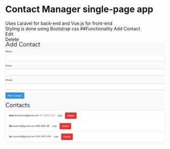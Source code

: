 # Contact Manager single-page app 
Uses Laravel for back-end and Vue.js for front-end \
Styling is done using Bootstrap css 
##Functionality
Add Contact \
Edit \
Delete 
![alt text](https://github.com/yottooo/Contact-Manager-Laravel-and-Vue.js/blob/master/contactstore.png)


